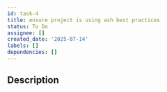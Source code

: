 ```yaml
---
id: task-4
title: ensure project is using ash best practices
status: To Do
assignee: []
created_date: '2025-07-14'
labels: []
dependencies: []
---
```


## Description
